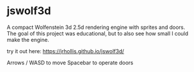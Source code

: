 # jswolf3d

A compact Wolfenstein 3d 2.5d rendering engine with sprites and doors. The goal of this project was educational, but to also see how small I could make the engine.


try it out here:
https://jrhollis.github.io/jswolf3d/

Arrows / WASD to move
Spacebar to operate doors
